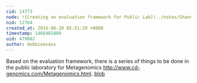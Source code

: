 ```yaml
---
cid: 14773
node: ![Creating an evaluation framework for Public Lab](../notes/Shannon/03-01-2016/creating-an-evaluation-framework-for-public-lab)
nid: 12764
created_at: 2016-06-20 05:51:29 +0000
timestamp: 1466401889
uid: 479882
author: debbieevans
---
```


Based on the evaluation framework, there is a series of things to be done in the public laboratory for Metagenomics http://www.cd-genomics.com/Metagenomics.html.
<a href="//i.publiclab.org/system/images/photos/000/016/684/original/blob"><i class="fa fa-file"></i> blob</a>

